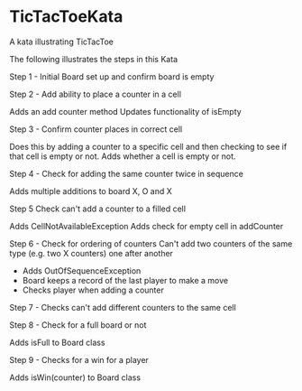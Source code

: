 # TicTacToeKata
A kata illustrating TicTacToe

The following illustrates the steps in this Kata

Step 1 - Initial Board set up and confirm board is empty

Step 2 - Add ability to place a counter in a cell

Adds an add counter method
Updates functionality of isEmpty

Step 3 - Confirm counter places in correct cell

Does this by adding a counter to a specific cell and then checking to see if that cell is empty or not.
Adds whether a cell is empty or not.

Step 4 - Check for adding the same counter twice in sequence

Adds multiple additions to board X, O and X

Step 5 Check can't add a counter to a filled cell

Adds CellNotAvailableException
Adds check for empty cell in addCounter

Step 6 - Check for ordering of counters
Can't add two counters of the same type (e.g. two X counters) one after another

 * Adds OutOfSequenceException
 * Board keeps a record of the last player to make a move
 * Checks player when adding a counter

Step 7 - Checks can't add different counters to the same cell

Step 8 - Check for a full board or not

Adds isFull to Board class

Step 9 - Checks for a win for a player

Adds isWin(counter) to Board class


